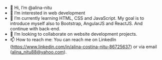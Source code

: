 - 👋 Hi, I’m @alina-nitu
- 👀 I’m interested in web development
- 🌱 I’m currently learning HTML, CSS and JavaScript. My goal is to introduce myself also to Bootstrap, AngularJS and ReactJS. And continue with back-end.
- 💞️ I’m looking to collaborate on website development projects.
- 📫 How to reach me: You can reach me on LinkedIn (https://www.linkedin.com/in/alina-costina-nitu-86725637) or via email (alina_nitu88@yahoo.com).

